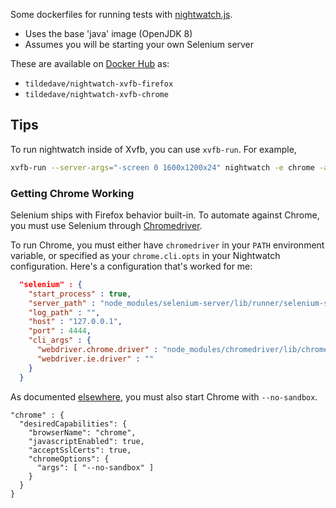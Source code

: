 Some dockerfiles for running tests with [nightwatch.js](http://nightwatchjs.org/).

* Uses the base 'java' image (OpenJDK 8)
* Assumes you will be starting your own Selenium server

These are available on [Docker Hub](https://hub.docker.com/) as:

* `tildedave/nightwatch-xvfb-firefox`
* `tildedave/nightwatch-xvfb-chrome`

## Tips

To run nightwatch inside of Xvfb, you can use `xvfb-run`.  For example,

```bash
xvfb-run --server-args="-screen 0 1600x1200x24" nightwatch -e chrome -a login
```

### Getting Chrome Working

Selenium ships with Firefox behavior built-in.  To automate against Chrome, you must use Selenium through [Chromedriver](https://code.google.com/p/selenium/wiki/ChromeDriver).

To run Chrome, you must either have `chromedriver` in your `PATH` environment variable, or specified as your `chrome.cli.opts` in your Nightwatch configuration.  Here's a configuration that's worked for me:

```json
  "selenium" : {
    "start_process" : true,
    "server_path" : "node_modules/selenium-server/lib/runner/selenium-server-standalone-2.44.0.jar",
    "log_path" : "",
    "host" : "127.0.0.1",
    "port" : 4444,
    "cli_args" : {
      "webdriver.chrome.driver" : "node_modules/chromedriver/lib/chromedriver/chromedriver",
      "webdriver.ie.driver" : ""
    }
  }
```

As documented [elsewhere](https://github.com/beatfactor/nightwatch/wiki/Chrome-Setup), you must also start Chrome with `--no-sandbox`.

```
"chrome" : {
  "desiredCapabilities": {
    "browserName": "chrome",
    "javascriptEnabled": true,
    "acceptSslCerts": true,
    "chromeOptions": {
      "args": [ "--no-sandbox" ]
    }
  }
}
```